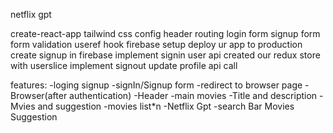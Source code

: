netflix gpt

create-react-app
tailwind css config
header 
routing
login form
signup form
form validation
useref hook
firebase setup
deploy ur app to production
create signup in firebase
implement signin user api
created our redux store with userslice
implement signout
update profile api call







features:
  -loging signup
      -signIn/Signup form
      -redirect to browser page
  -Browser(after authentication)
       -Header
       -main movies
       -Title and description
       -Mvies and suggestion
             -movies list*n
   -Netflix Gpt 
      -search Bar
      Movies Suggestion           

